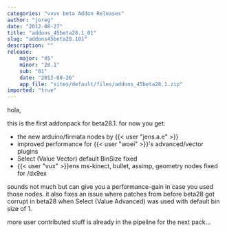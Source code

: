 ```yaml
---
categories: "vvvv beta Addon Releases"
author: "joreg"
date: "2012-08-27"
title: "addons_45beta28.1_01"
slug: "addons45beta28.101"
description: ""
release: 
    major: "45"
    minor: "28.1"
    sub: "01"
    date: "2012-08-26"
    app_file: "sites/default/files/addons_45beta28.1.zip"
imported: "true"
---
```



hola,

this is the first addonpack for beta28.1. for now you get:

* the new arduino/firmata nodes by {{< user "jens.a.e" >}}
* improved performance for {{< user "woei" >}}'s advanced/vector plugins
* Select (Value Vector) default BinSize fixed 
* {{< user "vux" >}}ens ms-kinect, bullet, assimp, geometry nodes fixed for /dx9ex

sounds not much but can give you a performance-gain in case you used those nodes. it also fixes an issue where patches from before beta28 got corrupt in beta28 when Select (Value Advanced) was used with default bin size of 1.

more user contributed stuff is already in the pipeline for the next pack...